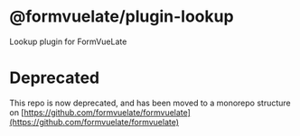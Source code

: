 # @formvuelate/plugin-lookup

Lookup plugin for FormVueLate

# Deprecated

This repo is now deprecated, and has been moved to a monorepo structure on [https://github.com/formvuelate/formvuelate](https://github.com/formvuelate/formvuelate)
